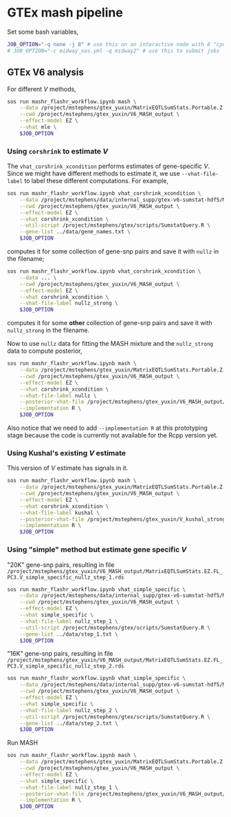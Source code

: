 # GTEx mash pipeline

Set some bash variables,

```bash
JOB_OPTION="-q none -j 8" # use this on an interactive node with 8 "cpus" required.
# JOB_OPTION="-c midway_sos.yml -q midway2" # use this to submit jobs
```

## GTEx V6 analysis

For different $V$ methods,

```bash
sos run mashr_flashr_workflow.ipynb mash \
    --data /project/mstephens/gtex_yuxin/MatrixEQTLSumStats.Portable.Z.rds \
    --cwd /project/mstephens/gtex_yuxin/V6_MASH_output \
    --effect-model EZ \
    --vhat mle \
    $JOB_OPTION
```

### Using `corshrink` to estimate $V$

The `vhat_corshrink_xcondition` performs estimates of gene-specific $V$. Since we might have different methods to estimate it, we use `--vhat-file-label` to label these different computations. For example,

```bash
sos run mashr_flashr_workflow.ipynb vhat_corshrink_xcondition \
    --data /project/mstephens/data/internal_supp/gtex-v6-sumstat-hdf5/MatrixEQTLSumStats.h5 \
    --cwd /project/mstephens/gtex_yuxin/V6_MASH_output \
    --effect-model EZ \
    --vhat corshrink_xcondition \
    --util-script /project/mstephens/gtex/scripts/SumstatQuery.R \
    --gene-list ../data/gene_names.txt \
    $JOB_OPTION
```

computes it for some collection of gene-snp pairs and save it with `nullz` in the filename; 

```bash
sos run mashr_flashr_workflow.ipynb vhat_corshrink_xcondition \
    --data ... \
    --cwd /project/mstephens/gtex_yuxin/V6_MASH_output \
    --effect-model EZ \
    --vhat corshrink_xcondition \
    --vhat-file-label nullz_strong \
    $JOB_OPTION
```

computes it for some **other** collection of gene-snp pairs and save it with `nullz_strong` in the filename.

Now to use `nullz` data for fitting the MASH mixture and the `nullz_strong` data to compute posterior,

```bash
sos run mashr_flashr_workflow.ipynb mash \
    --data /project/mstephens/gtex_yuxin/MatrixEQTLSumStats.Portable.Z.rds \
    --cwd /project/mstephens/gtex_yuxin/V6_MASH_output \
    --effect-model EZ \
    --vhat corshrink_xcondition \
    --vhat-file-label nullz \
    --posterior-vhat-file /project/mstephens/gtex_yuxin/V6_MASH_output/MatrixEQTLSumStats.Portable.Z.EZ.FL_PC3.V_corshrink_xcondition_nullz_strong.rds \
    --implementation R \
    $JOB_OPTION
```

Also notice that we need to add `--implementation R` at this prototyping stage because the code is currently not available for the Rcpp version yet.

### Using Kushal's existing $V$ estimate

This version of $V$ estimate has signals in it.

```bash
sos run mashr_flashr_workflow.ipynb mash \
    --data /project/mstephens/gtex_yuxin/MatrixEQTLSumStats.Portable.Z.rds \
    --cwd /project/mstephens/gtex_yuxin/V6_MASH_output \
    --effect-model EZ \
    --vhat corshrink_xcondition \
    --vhat-file-label kushal \
    --posterior-vhat-file /project/mstephens/gtex_yuxin/V_kushal_strong_tissuewide.rds \
    --implementation R \
    $JOB_OPTION
```

### Using "simple" method but estimate gene specific $V$

"20K" gene-snp pairs, resulting in file `/project/mstephens/gtex_yuxin/V6_MASH_output/MatrixEQTLSumStats.EZ.FL_PC3.V_simple_specific_nullz_step_1.rds`

```bash
sos run mashr_flashr_workflow.ipynb vhat_simple_specific \
    --data /project/mstephens/data/internal_supp/gtex-v6-sumstat-hdf5/MatrixEQTLSumStats.h5 \
    --cwd /project/mstephens/gtex_yuxin/V6_MASH_output \
    --effect-model EZ \
    --vhat simple_specific \
    --vhat-file-label nullz_step_1 \
    --util-script /project/mstephens/gtex/scripts/SumstatQuery.R \
    --gene-list ../data/step_1.txt \
    $JOB_OPTION
```

"16K" gene-snp pairs, resulting in file `/project/mstephens/gtex_yuxin/V6_MASH_output/MatrixEQTLSumStats.EZ.FL_PC3.V_simple_specific_nullz_step_2.rds`


```bash
sos run mashr_flashr_workflow.ipynb vhat_simple_specific \
    --data /project/mstephens/data/internal_supp/gtex-v6-sumstat-hdf5/MatrixEQTLSumStats.h5 \
    --cwd /project/mstephens/gtex_yuxin/V6_MASH_output \
    --effect-model EZ \
    --vhat simple_specific \
    --vhat-file-label nullz_step_2 \
    --util-script /project/mstephens/gtex/scripts/SumstatQuery.R \
    --gene-list ../data/step_2.txt \
    $JOB_OPTION
```

Run MASH

```bash
sos run mashr_flashr_workflow.ipynb mash \
    --data /project/mstephens/gtex_yuxin/MatrixEQTLSumStats.Portable.Z.rds \
    --cwd /project/mstephens/gtex_yuxin/V6_MASH_output \
    --effect-model EZ \
    --vhat simple_specific \
    --vhat-file-label nullz_step_1 \
    --posterior-vhat-file /project/mstephens/gtex_yuxin/V6_MASH_output/MatrixEQTLSumStats.EZ.FL_PC3.V_simple_specific_nullz_step_2.rds \
    --implementation R \
    $JOB_OPTION
```